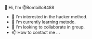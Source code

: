 👋 Hi, I'm @Bombillo8488
- 👀 I'm interested in the hacker method.
- 🌱 I'm currently learning metodo.
- 💞️ I'm looking to collaborate in group.
- 📫 How to contact me ...


<!---
Bombillo8488/Bombillo8488 is a ✨ special ✨ repository because its `README.md` (this file) appears on your GitHub profile.
You can click the Preview link to take a look at your changes.
--->
